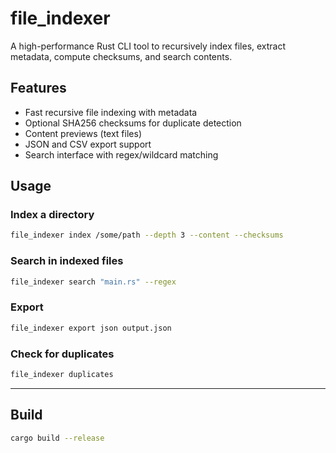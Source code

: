 # file_indexer

A high-performance Rust CLI tool to recursively index files, extract metadata, compute checksums, and search contents.

## Features

- Fast recursive file indexing with metadata
- Optional SHA256 checksums for duplicate detection
- Content previews (text files)
- JSON and CSV export support
- Search interface with regex/wildcard matching

## Usage

### Index a directory

```bash
file_indexer index /some/path --depth 3 --content --checksums
````

### Search in indexed files

```bash
file_indexer search "main.rs" --regex
```

### Export

```bash
file_indexer export json output.json
```

### Check for duplicates

```bash
file_indexer duplicates
```

---

## Build

```bash
cargo build --release
```